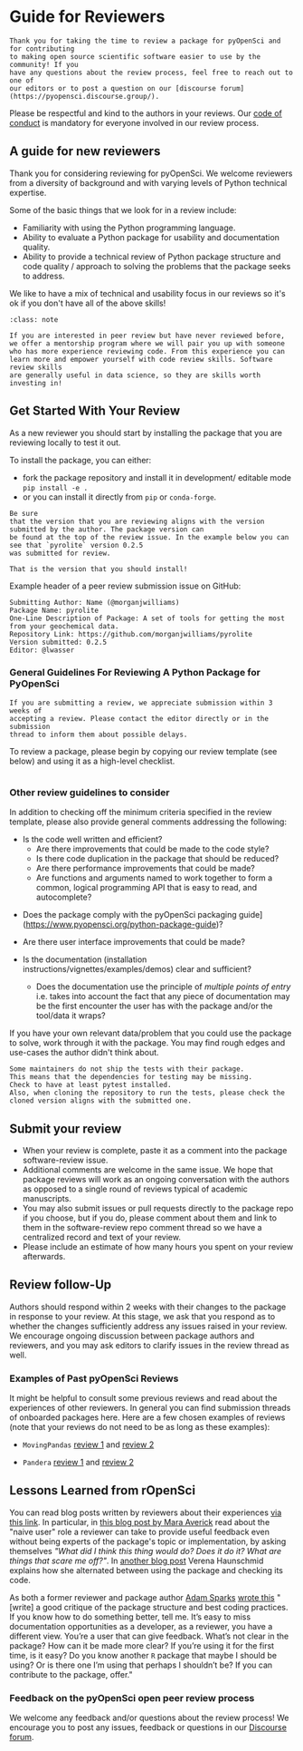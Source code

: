 # Guide for Reviewers

```{epigraph}
Thank you for taking the time to review a package for pyOpenSci and for contributing
to making open source scientific software easier to use by the community! If you
have any questions about the review process, feel free to reach out to one of
our editors or to post a question on our [discourse forum](https://pyopensci.discourse.group/).
```

Please be respectful and kind to the authors in your reviews. Our
[code of conduct](https://www.pyopensci.org/governance/CODE_OF_CONDUCT.html) is mandatory for everyone involved in our
review process.

## A guide for new reviewers

Thank you for considering reviewing for pyOpenSci. We welcome reviewers
from a diversity of background and with varying levels of Python technical
expertise.

Some of the basic things that we look for in a review include:

* Familiarity with using the Python programming language.
* Ability to evaluate a Python package for usability and documentation quality.
* Ability to provide a technical review of Python package structure and code quality / approach to solving the problems that the package seeks to address.

We like to have a mix of technical and usability focus in our reviews so it's ok if you don't have all of the above skills!

```{admonition} New to package review? We offer mentorship!
:class: note

If you are interested in peer review but have never reviewed before,
we offer a mentorship program where we will pair you up with someone
who has more experience reviewing code. From this experience you can
learn more and empower yourself with code review skills. Software review skills
are generally useful in data science, so they are skills worth investing in!
```

## Get Started With Your Review
As a new reviewer you should start by installing the package that you are
reviewing locally to test it out.

To install the package, you can either:

* fork the package repository and install it in
development/ editable mode `pip install -e .`
* or you can install it directly from `pip` or `conda-forge`.

```{important}
Be sure
that the version that you are reviewing aligns with the version
submitted by the author. The package version can
be found at the top of the review issue. In the example below you can
see that `pyrolite` version 0.2.5
was submitted for review.

That is the version that you should install!

```

Example header of a peer review submission issue on GitHub:

```
Submitting Author: Name (@morganjwilliams)
Package Name: pyrolite
One-Line Description of Package: A set of tools for getting the most from your geochemical data.
Repository Link: https://github.com/morganjwilliams/pyrolite
Version submitted: 0.2.5
Editor: @lwasser
```

### General Guidelines For Reviewing A Python Package for PyOpenSci

```{note}
If you are submitting a review, we appreciate submission within 3 weeks of
accepting a review. Please contact the editor directly or in the submission
thread to inform them about possible delays.
```

To review a package, please begin by copying our
review template (see below) and using it as a
high-level checklist.

```{include} ../appendices/review-template.md
```

### Other review guidelines to consider

In addition to checking off the minimum criteria specified
in the review template, please also provide general comments addressing the following:

- Is the code well written and efficient?
  * Are there improvements that could be made to the code style?
  * Is there code duplication in the package that should be reduced?
  * Are there performance improvements that could be made?
  * Are functions and arguments named to work together to form a common, logical programming API that is easy to read, and autocomplete?

* Does the package comply with the pyOpenSci packaging guide](https://www.pyopensci.org/python-package-guide)?

* Are there user interface improvements that could be made?
* Is the documentation (installation instructions/vignettes/examples/demos) clear and sufficient?
    * Does the documentation use the principle of *multiple points of entry* i.e. takes into account the fact that any piece of documentation may be the first encounter the user has with the package and/or the tool/data it wraps?

If you have your own relevant data/problem that you could use the package to solve, work through it with the package. You may find rough edges and use-cases the author didn't think about.

```{important}
Some maintainers do not ship the tests with their package.
This means that the dependencies for testing may be missing.
Check to have at least pytest installed.
Also, when cloning the repository to run the tests, please check the cloned version aligns with the submitted one.
```

## Submit your review
* When your review is complete, paste it as a comment into the package software-review issue.
* Additional comments are welcome in the same issue. We hope that package reviews will work as an ongoing conversation with the authors as opposed to a single round of reviews typical of academic manuscripts.
* You may also submit issues or pull requests directly to the package repo if you choose, but if you do, please comment about them and link to them in the software-review repo comment thread so we have a centralized record and text of your review.
* Please include an estimate of how many hours you spent on your review afterwards.

## Review follow-Up
Authors should respond within 2 weeks with their changes to the package in response to your review. At this stage, we ask that you respond as to whether the changes sufficiently address any issues raised in your review. We encourage ongoing discussion between package authors and reviewers, and you may ask editors to clarify issues in the review thread as well.


### Examples of Past pyOpenSci Reviews

It might be helpful to consult some previous reviews and read about the
experiences of other reviewers. In general you can find submission threads of
onboarded packages here. Here are a few chosen examples of reviews (note that
your reviews do not need to be as long as these examples):

* `MovingPandas` [review 1](https://github.com/pyOpenSci/software-review/issues/18#issuecomment-579520816) and [review 2](https://github.com/pyOpenSci/software-review/issues/18#issuecomment-581752433)

* `Pandera` [review 1](https://github.com/pyOpenSci/software-review/issues/12#issuecomment-527622205) and [review 2](https://github.com/pyOpenSci/software-review/issues/12#issuecomment-531491008)

## Lessons Learned from rOpenSci
You can read blog posts written by reviewers about their experiences [via this link](https://ropensci.org/tags/reviewer/). In particular, in [this blog post by Mara Averick](https://ropensci.org/blog/2017/08/22/first-package-review/) read about the "naive user" role a reviewer can take to provide useful feedback even without being experts of the package's topic or implementation, by asking themselves _"What did I think this thing would do? Does it do it? What are things that scare me off?"_. In [another blog post](https://ropensci.org/blog/2017/09/08/first-review-experiences/) Verena Haunschmid explains how she alternated between using the package and checking its code.

As both a former reviewer and package author [Adam Sparks](https://adamhsparks.com) [wrote this](https://twitter.com/adamhsparks/status/898132036451303425) "[write] a good critique of the package structure
and best coding practices. If you know how to do something better, tell
me. It’s easy to miss documentation opportunities as a developer, as a
reviewer, you have a different view. You’re a user that can give
feedback. What’s not clear in the package? How can it be made more
clear? If you’re using it for the first time, is it easy? Do you know
another `R` package that maybe I should be using? Or is there one I’m
using that perhaps I shouldn’t be? If you can contribute to the package,
offer."

### Feedback on the pyOpenSci open peer review process

We welcome any feedback and/or questions about the review process! We encourage you to post any issues, feedback or questions in our [Discourse forum](https://pyopensci.discourse.group/c/review-process/7).
